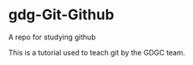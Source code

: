 # gdg-Git-Github
A repo for studying github

This is a tutorial used to teach git by the GDGC team.
